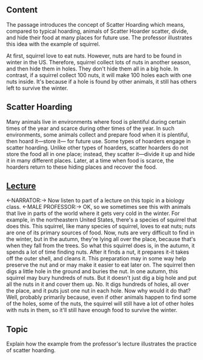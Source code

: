 ## Content
The passage introduces the concept of Scatter Hoarding which means, compared to typical hoarding, animals of Scatter Hoarder scatter, divide, and hide their food at many places for future use. The professor illustrates this idea with the example of squirrel.

At first, squirrel love to eat nuts. However, nuts are hard to be found in winter in the US. Therefore, squirrel collect lots of nuts in another season, and then hide them in holes. They don't hide them all in a big hole. In contrast, if a squirrel collect 100 nuts, it will make 100 holes each with one nuts inside. It's because if a hole is found by other animals, it still has others left to survive the winter.

## Scatter Hoarding
Many animals live in environments where food is plentiful during certain times of the year and scarce during other times of the year. In such environments, some animals collect and prepare food when it is plentiful, then hoard it—store it— for future use. Some types of hoarders engage in scatter hoarding. Unlike other types of hoarders, scatter hoarders do not store the food all in one place; instead, they scatter it—divide it up and hide it in many different places. Later, at a time when food is scarce, the hoarders return to these hiding places and recover the food.

## [Lecture](https://img.kmf.com/toefl/listening/audio/ce5e8a8b26a6673dd5f5f54cf43a2df0.mp3)
<-NARRATOR:-> Now listen to part of a lecture on this topic in a biology class.
<-MALE PROFESSOR:-> OK, so we sometimes see this with animals that live in parts of the world where it gets very cold in the winter.
For example, in the northeastern United States,
there's a species of squirrel that does this.
This squirrel, like many species of squirrel,
loves to eat nuts;
nuts are one of its primary sources of food.
Now, nuts are very difficult to find in the winter,
but in the autumn, they're lying all over the place,
because that's when they fall from the trees.
So what this squirrel does is, in the autumn,
it spends a lot of time finding nuts.
After it finds a nut, it
prepares it-it takes off the outer shell, and cleans it.
This preparation may in some way help preserve the nut
and or may make it easier to eat later on.
The squirrel then digs a little hole in the ground
and buries the nut.
In one autumn, this squirrel may bury hundreds of nuts.
But it doesn't just dig a big hole and put all the nuts in it and cover them up.
No. It digs hundreds of holes, all over the place, and it puts just one nut in each hole.
Now why would it do that?
Well, probably primarily because,
even if other animals happen to find some of the holes, some of the nuts,
the squirrel will still have a lot of other holes with nuts in them,
so it'll still have enough food to survive the winter.

## Topic
Explain how the example from the professor's lecture illustrates the practice of scatter hoarding.
